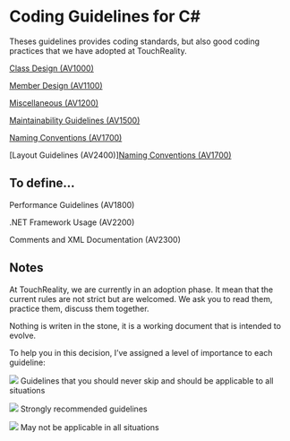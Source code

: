 Coding Guidelines for C#
================

Theses guidelines provides coding standards, but also good coding practices that we have adopted at TouchReality.

[Class Design (AV1000)](_pages/1000_ClassDesignGuidelines.md)

[Member Design (AV1100)](_pages/1100_MemberDesignGuidelines.md)

[Miscellaneous (AV1200)](_pages/1200_MiscellaneousDesignGuidelines.md)

[Maintainability Guidelines (AV1500)](_pages/1500_MaintainabilityGuidelines.md)

[Naming Conventions (AV1700)](_pages/1700_NamingGuidelines.md)

[Layout Guidelines (AV2400)][Naming Conventions (AV1700)](_pages/2400_LayoutGuidelines.md)

## To define...

Performance Guidelines (AV1800)

.NET Framework Usage (AV2200)

Comments and XML Documentation (AV2300)

## Notes
At TouchReality, we are currently in an adoption phase. It mean that the current rules are not strict but are welcomed.
We ask you to read them, practice them, discuss them together.

Nothing is writen in the stone, it is a working document that is intended to evolve.

To help you in this decision, I’ve assigned a level of importance to each guideline:

![](/assets/images/1.png) Guidelines that you should never skip and should be applicable to all situations

![](/assets/images/2.png) Strongly recommended guidelines

![](/assets/images/3.png) May not be applicable in all situations
